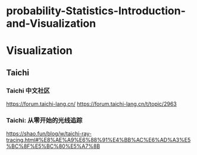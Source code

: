 # probability-Statistics-Introduction-and-Visualization



# Visualization
## Taichi 
### Taichi 中文社区
https://forum.taichi-lang.cn/
https://forum.taichi-lang.cn/t/topic/2963
### Taichi: 从零开始的光线追踪
https://shao.fun/blog/w/taichi-ray-tracing.html#%E8%AE%A9%E6%88%91%E4%BB%AC%E6%AD%A3%E5%BC%8F%E5%BC%80%E5%A7%8B


